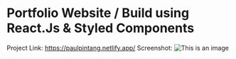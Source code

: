 # Portfolio Website / Build using React.Js & Styled Components

Project Link: https://paulpintang.netlify.app/
Screenshot:
![This is an image](/src/assets/images/screenshot.png)

